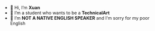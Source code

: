 - 👋 Hi, I’m **Xuan** 
- 👀 I’m a student who wants to be a **TechnicalArt** 
- 🌱 I’m **NOT A NATIVE ENGLISH SPEAKER** and I'm sorry for my poor English
<!---
Xuan0211/Xuan0211 is a ✨ special ✨ repository because its `README.md` (this file) appears on your GitHub profile.
You can click the Preview link to take a look at your changes.
--->
